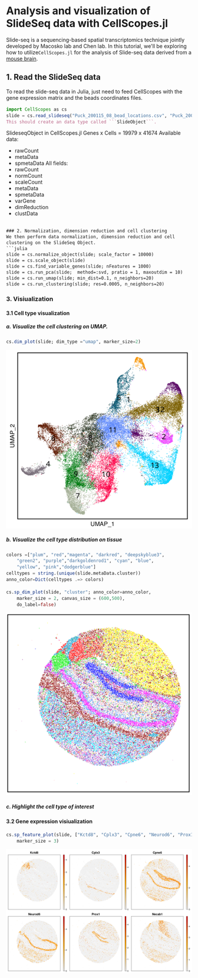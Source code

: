 # Analysis and visualization of SlideSeq data with CellScopes.jl
Slide-seq is a sequencing-based spatial transcriptomics technique jointly developed by Macosko lab and Chen lab.  In this tutorial, we'll be exploring how to utilize```CellScopes.jl``` for the analysis of Slide-seq data derived from a [mouse brain](https://singlecell.broadinstitute.org/single_cell/study/SCP815/highly-sensitive-spatial-transcriptomics-at-near-cellular-resolution-with-slide-seqv2#study-download).

## 1. Read the SlideSeq data

To read the slide-seq data in Julia, just need to feed CellScopes with the gene expression matrix and the beads coordinates files.  

```julia
import CellScopes as cs
slide = cs.read_slideseq("Puck_200115_08_bead_locations.csv", "Puck_200115_08.digital_expression.txt.gz"; min_gene=100, min_cell = 3)```
This should create an data type called ```SlideObject```.
```
SlideseqObject in CellScopes.jl
Genes x Cells = 19979 x 41674
Available data:
- rawCount
- metaData
- spmetaData
All fields:
- rawCount
- normCount
- scaleCount
- metaData
- spmetaData
- varGene
- dimReduction
- clustData
```

### 2. Normalization, dimension reduction and cell clustering
We then perform data normalization, dimension reduction and cell clustering on the SlideSeq Object.
```julia
slide = cs.normalize_object(slide; scale_factor = 10000)
slide = cs.scale_object(slide)
slide = cs.find_variable_genes(slide; nFeatures = 1000)
slide = cs.run_pca(slide;  method=:svd, pratio = 1, maxoutdim = 10)
slide = cs.run_umap(slide; min_dist=0.1, n_neighbors=20)
slide = cs.run_clustering(slide; res=0.0005, n_neighbors=20)
```
### 3. Visiualization

#### 3.1 Cell type visualization
##### a. Visualize the cell clustering on UMAP.
```julia
cs.dim_plot(slide; dim_type ="umap", marker_size=2)
```
<img src="https://github.com/HaojiaWu/CellScopes.jl/blob/main/data/slide_umap.png" width="600"> 

##### b. Visualize the cell type distribution on tissue
```julia
colors =["plum", "red","magenta", "darkred", "deepskyblue3", 
    "green2", "purple","darkgoldenrod1", "cyan", "blue", 
    "yellow", "pink","dodgerblue"]
celltypes = string.(unique(slide.metaData.cluster))
anno_color=Dict(celltypes .=> colors)

cs.sp_dim_plot(slide, "cluster"; anno_color=anno_color,
    marker_size = 2, canvas_size = (600,500), 
    do_label=false)
```
<img src="https://github.com/HaojiaWu/CellScopes.jl/blob/main/data/slide_tissue.png" width="600"> 

##### c. Highlight the cell type of interest

#### 3.2 Gene expression visiualization

```julia
cs.sp_feature_plot(slide, ["Kctd8", "Cplx3", "Cpne6", "Neurod6", "Prox1", "Necab1"]; 
    marker_size = 3)
```
<img src="https://github.com/HaojiaWu/CellScopes.jl/blob/main/data/slide_genes.png" width="600"> 
